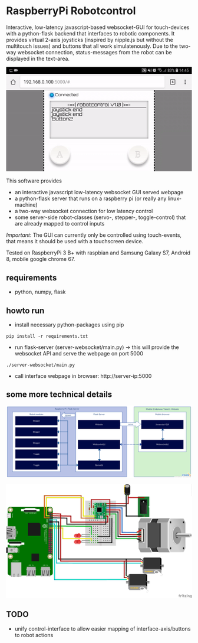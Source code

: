 # RaspberryPi Robotcontrol

Interactive, low-latency javascript-based websocket-GUI for touch-devices
with a python-flask backend that interfaces to robotic components.
It provides virtual 2-axis joysticks (inspired by nipple.js but without the multitouch issues) and buttons
that all work simulatenously. Due to the two-way websocket connection, status-messages from the robot can be displayed in the text-area.

![Gif of GUI](media/robotcontrol.gif)

This software provides
* an interactive javascript low-latency websocket GUI served webpage
* a python-flask server that runs on a raspberry pi (or really any linux-machine)
* a two-way websocket connection for low latency control
* some server-side robot-classes (servo-, stepper-, toggle-control) that are already mapped to control inputs

_Important_: The GUI can currently only be controlled using touch-events, that means it should be used with a touchscreen device.

Tested on RaspberryPi 3 B+ with raspbian and Samsung Galaxy S7, Android 8, mobile google chrome 67.

## requirements
* python, numpy, flask

## howto run
* install necessary python-packages using pip 
```
pip install -r requirements.txt
```
* run flask-server (server-websocket/main.py) -> this will provide the websocket API and serve the webpage on port 5000 
```
./server-websocket/main.py
```
* call interface webpage in browser: http://server-ip:5000

## some more technical details

![Module structure](media/ModuleDiagram.png)

![Hardware layout](media/TestSketch.png)

## TODO
* unify control-interface to allow easier mapping of interface-axis/buttons to robot actions

